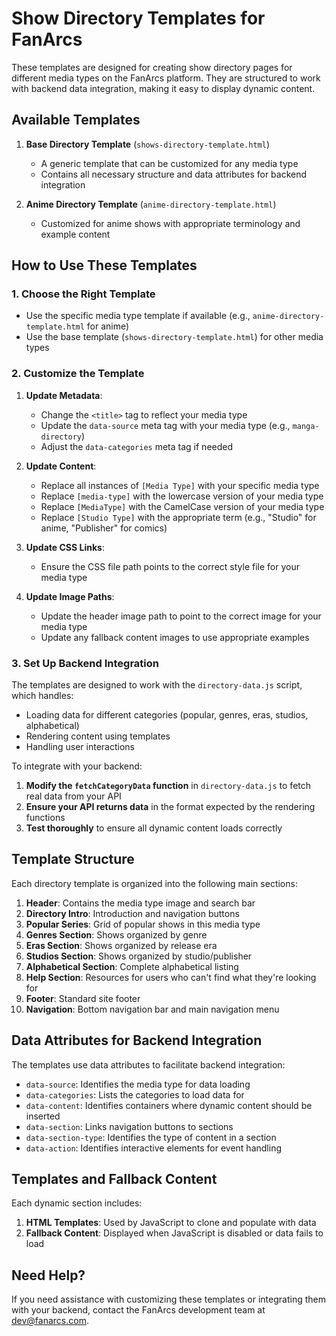 # Show Directory Templates for FanArcs

These templates are designed for creating show directory pages for different media types on the FanArcs platform. They are structured to work with backend data integration, making it easy to display dynamic content.

## Available Templates

1. **Base Directory Template** (`shows-directory-template.html`)
   - A generic template that can be customized for any media type
   - Contains all necessary structure and data attributes for backend integration

2. **Anime Directory Template** (`anime-directory-template.html`)
   - Customized for anime shows with appropriate terminology and example content

## How to Use These Templates

### 1. Choose the Right Template

- Use the specific media type template if available (e.g., `anime-directory-template.html` for anime)
- Use the base template (`shows-directory-template.html`) for other media types

### 2. Customize the Template

1. **Update Metadata**:
   - Change the `<title>` tag to reflect your media type
   - Update the `data-source` meta tag with your media type (e.g., `manga-directory`)
   - Adjust the `data-categories` meta tag if needed

2. **Update Content**:
   - Replace all instances of `[Media Type]` with your specific media type
   - Replace `[media-type]` with the lowercase version of your media type
   - Replace `[MediaType]` with the CamelCase version of your media type
   - Replace `[Studio Type]` with the appropriate term (e.g., "Studio" for anime, "Publisher" for comics)

3. **Update CSS Links**:
   - Ensure the CSS file path points to the correct style file for your media type

4. **Update Image Paths**:
   - Update the header image path to point to the correct image for your media type
   - Update any fallback content images to use appropriate examples

### 3. Set Up Backend Integration

The templates are designed to work with the `directory-data.js` script, which handles:

- Loading data for different categories (popular, genres, eras, studios, alphabetical)
- Rendering content using templates
- Handling user interactions

To integrate with your backend:

1. **Modify the `fetchCategoryData` function** in `directory-data.js` to fetch real data from your API
2. **Ensure your API returns data** in the format expected by the rendering functions
3. **Test thoroughly** to ensure all dynamic content loads correctly

## Template Structure

Each directory template is organized into the following main sections:

1. **Header**: Contains the media type image and search bar
2. **Directory Intro**: Introduction and navigation buttons
3. **Popular Series**: Grid of popular shows in this media type
4. **Genres Section**: Shows organized by genre
5. **Eras Section**: Shows organized by release era
6. **Studios Section**: Shows organized by studio/publisher
7. **Alphabetical Section**: Complete alphabetical listing
8. **Help Section**: Resources for users who can't find what they're looking for
9. **Footer**: Standard site footer
10. **Navigation**: Bottom navigation bar and main navigation menu

## Data Attributes for Backend Integration

The templates use data attributes to facilitate backend integration:

- `data-source`: Identifies the media type for data loading
- `data-categories`: Lists the categories to load data for
- `data-content`: Identifies containers where dynamic content should be inserted
- `data-section`: Links navigation buttons to sections
- `data-section-type`: Identifies the type of content in a section
- `data-action`: Identifies interactive elements for event handling

## Templates and Fallback Content

Each dynamic section includes:

1. **HTML Templates**: Used by JavaScript to clone and populate with data
2. **Fallback Content**: Displayed when JavaScript is disabled or data fails to load

## Need Help?

If you need assistance with customizing these templates or integrating them with your backend, contact the FanArcs development team at dev@fanarcs.com.

